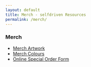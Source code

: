 ```yaml
---
layout: default
title: Merch - selfdriven Resources
permalink: /merch/
---
```


### Merch

- [Merch Artwork](https://github.com/selfdriven-foundation/resources/tree/main/merch/artwork)
- [Merch Colours](/colours-merch/)
- [Online Special Order Form](https://forms.gle/PtzmN1sgAR4LN3ps8)

